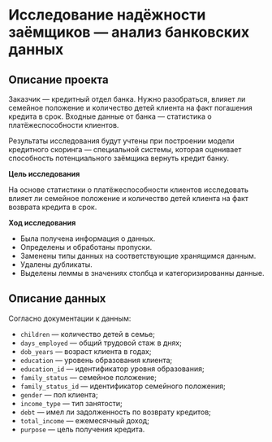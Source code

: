 # Исследование надёжности заёмщиков — анализ банковских данных

## Описание проекта

Заказчик — кредитный отдел банка. Нужно разобраться, влияет ли семейное положение и количество детей клиента на факт погашения кредита в срок. Входные данные от банка — статистика о платёжеспособности клиентов.

Результаты исследования будут учтены при построении модели кредитного скоринга — специальной системы, которая оценивает способность потенциального заёмщика вернуть кредит банку.

**Цель исследования**

На основе статистики о платёжеспособности клиентов исследовать влияет ли семейное положение и количество детей клиента на факт возврата кредита в срок.

**Ход исследования**

* Была получена информация о данных. 
* Определены и обработаны пропуски. 
* Заменены типы данных на соответствующие хранящимся данным. 
* Удалены дубликаты. 
* Выделены леммы в значениях столбца и категоризированны данные.

## Описание данных

Согласно документации к данным:
* `children` — количество детей в семье;
* `days_employed` — общий трудовой стаж в днях;  
* `dob_years` — возраст клиента в годах;
* `education` — уровень образования клиента;
* `education_id` — идентификатор уровня образования;
* `family_status` — семейное положение;
* `family_status_id` — идентификатор семейного положения;
* `gender` — пол клиента;
* `income_type` — тип занятости;
* `debt` — имел ли задолженность по возврату кредитов;
* `total_income` — ежемесячный доход;
* `purpose` — цель получения кредита.


